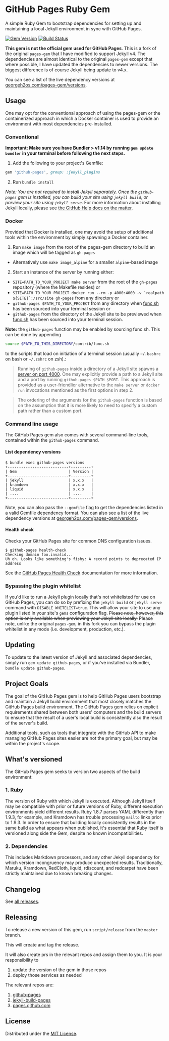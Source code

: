 # GitHub Pages Ruby Gem

A simple Ruby Gem to bootstrap dependencies for setting up and maintaining a local Jekyll environment in sync with GitHub Pages.

[![Gem Version](https://badge.fury.io/rb/github-pages.svg)](https://badge.fury.io/rb/github-pages)
[![Build Status](https://github.com/dunkmann00/pages-gem/actions/workflows/publish-docker.yml/badge.svg)](https://github.com/dunkmann00/pages-gem/actions/workflows/publish-docker.yml)

**This gem is not the official gem used for GitHub Pages**. This is a fork of the original `pages-gem`
that I have modified to support Jekyll v4. The dependencies are almost identical to the original `pages-gem` except that where
possible, I have updated the dependencies to newer versions. The biggest difference is of course Jekyll being update to v4.x.

You can see a list of the live dependency versions at [georgeh2os.com/pages-gem/versions](https://www.georgeh2os.com/pages-gem/versions/).

## Usage

One may opt for the conventional approach of using the pages-gem or the containerized approach in which a Docker container is used to provide an environment with most dependencies pre-installed.

### Conventional

**Important: Make sure you have Bundler > v1.14 by running `gem update bundler` in your terminal before following the next steps.**

1. Add the following to your project's Gemfile:  

  ```ruby
  gem 'github-pages', group: :jekyll_plugins
  ```

2. Run `bundle install`

*Note: You are not required to install Jekyll separately. Once the `github-pages` gem is installed, you can build your site using `jekyll build`, or preview your site using `jekyll serve`.* For more information about installing Jekyll locally, please see [the GitHub Help docs on the matter](https://help.github.com/articles/using-jekyll-with-pages#installing-jekyll).

### Docker

Provided that Docker is installed, one may avoid the setup of additional tools within the environment by simply spawning a Docker container.

1. Run `make image` from the root of the pages-gem directory to build an image which will be tagged as `gh-pages`
  - Alternatively use `make image_alpine` for a smaller `alpine`-based image
2. Start an instance of the server by running either:
  - `SITE=PATH_TO_YOUR_PROJECT make server` from the root of the `gh-pages` repository (where the Makefile resides) or
  - ``SITE=PATH_TO_YOUR_PROJECT docker run --rm -p 4000:4000 -v `realpath ${SITE}`:/src/site gh-pages`` from any directory or
  - `github-pages $PATH_TO_YOUR_PROJECT` from any directory when [func.sh](contrib/func.sh) has been sourced into your terminal session or
  - `github-pages` from the directory of the Jekyll site to be previewed when [func.sh](contrib/func.sh) has been sourced into your terminal session.

**Note:** the `github-pages` function may be enabled by sourcing func.sh. This can be done by appending

  ```bash
  source $PATH_TO_THIS_DIRECTORY/contrib/func.sh
  ```

to the scripts that load on initiation of a terminal session (usually `~/.bashrc` on bash or `~/.zshrc` on zsh).:

>  Running of `github-pages` inside a directory of a Jekyll site spawns a [server on port 4000](http://localhost:4000). One may explicitly provide a path to a Jekyll site and a port by running `github-pages $PATH $PORT`. This approach is provided as a user-friendlier alternative to the `make server` or `docker run` invocations mentioned as the first options in step 2.

> The ordering of the arguments for the `github-pages` function is based on the assumption that it is more likely to need to specify a custom path rather than a custom port.

### Command line usage

The GitHub Pages gem also comes with several command-line tools, contained within the `github-pages` command.

#### List dependency versions

```console
$ bundle exec github-pages versions
+---------------------------+---------+
| Gem                       | Version |
+---------------------------+---------+
| jekyll                    | x.x.x   |
| kramdown                  | x.x.x   |
| liquid                    | x.x.x   |
| ....                      | ....    |
+---------------------------+---------+
```

Note, you can also pass the `--gemfile` flag to get the dependencies listed in a valid Gemfile dependency format. You can also see a list of the live dependency versions at [georgeh2os.com/pages-gem/versions](https://www.georgeh2os.com/pages-gem/versions/).

#### Health check

Checks your GitHub Pages site for common DNS configuration issues.

```console
$ github-pages health-check
Checking domain foo.invalid...
Uh oh. Looks like something's fishy: A record points to deprecated IP address
```

See the [GitHub Pages Health Check](https://github.com/github/pages-health-check) documentation for more information.

### Bypassing the plugin whitelist

If you'd like to run a Jekyll plugin locally that's not whitelisted for use on GitHub Pages, you can do so by prefixing the `jekyll build` or `jekyll serve` command with `DISABLE_WHITELIST=true`. This will allow your site to use any plugin listed in your site's `gems` configuration flag. ~~Please note, however, this option is only available when previewing your Jekyll site locally.~~ Please note, unlike the original `pages-gem`, in this fork you can bypass the plugin whitelist in any mode (i.e. development, production, etc.).

## Updating

To update to the latest version of Jekyll and associated dependencies, simply run `gem update github-pages`, or if you've installed via Bundler, `bundle update github-pages`.

## Project Goals

The goal of the GitHub Pages gem is to help GitHub Pages users bootstrap and maintain a Jekyll build environment that most closely matches the GitHub Pages build environment. The GitHub Pages gem relies on explicit requirements shared between both users' computers and the build servers to ensure that the result of a user's local build is consistently also the result of the server's build.

Additional tools, such as tools that integrate with the GitHub API to make managing GitHub Pages sites easier are not the primary goal, but may be within the project's scope.

## What's versioned

The GitHub Pages gem seeks to version two aspects of the build environment:

### 1. Ruby

The version of Ruby with which Jekyll is executed. Although Jekyll itself may be compatible with prior or future versions of Ruby, different execution environments yield different results. Ruby 1.8.7 parses YAML differently than 1.9.3, for example, and Kramdown has trouble processing `mailto` links prior to 1.9.3. In order to ensure that building locally consistently results in the same build as what appears when published, it's essential that Ruby itself is versioned along side the Gem, despite no known incompatibilities.

### 2. Dependencies

This includes Markdown processors, and any other Jekyll dependency for which version incongruency may produce unexpected results. Traditionally, Maruku, Kramdown, RedCloth, liquid, rdiscount, and redcarpet have been strictly maintained due to known breaking changes.

## Changelog

See [all releases](https://github.com/dunkmann00/pages-gem/releases).

## Releasing

To release a new version of this gem, run `script/release` from the `master` branch.

This will create and tag the release.

It will also create prs in the relevant repos and assign them to you. It is your responsibility to

1. update the version of the gem in those repos
2. deploy those services as needed

The relevant repos are:
1. [github-pages](https://github.com/github/pages)
2. [jekyll-build-pages](https://github.com/actions/jekyll-build-pages/blob/main/Gemfile)
3. [pages.github.com](https://github.com/github/pages.github.com)

## License

Distributed under the [MIT License](LICENSE).
